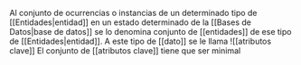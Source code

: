 Al conjunto de ocurrencias o instancias de un determinado tipo de [[Entidades|entidad]] en un estado determinado de la [[Bases de Datos|base de datos]] se lo denomina conjunto de [[entidades]] de ese tipo de [[Entidades|entidad]]. A este tipo de [[dato]] se le llama ![[atributos clave]]
El conjunto de [[atributos clave]] tiene que ser minimal